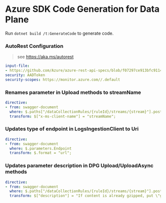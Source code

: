 # Azure SDK Code Generation for Data Plane

Run `dotnet build /t:GenerateCode` to generate code.

### AutoRest Configuration
> see https://aka.ms/autorest

``` yaml
input-file:
- https://github.com/Azure/azure-rest-api-specs/blob/f07297ce913bfc911470a86436e73c9aceec0587/specification/monitor/data-plane/ingestion/stable/2023-01-01/DataCollectionRules.json
security: AADToken
security-scopes: https://monitor.azure.com//.default
```

### Renames parameter in Upload methods to streamName
``` yaml
directive:
- from: swagger-document
  where: $.paths["/dataCollectionRules/{ruleId}/streams/{stream}"].post.parameters[1]
  transform: $["x-ms-client-name"] = "streamName";
```
### Updates type of endpoint in LogsIngestionClient to Uri
``` yaml
directive:
- from: swagger-document
  where: $.parameters.Endpoint
  transform: $.format = "url";
```
### Updates parameter description in DPG Upload/UploadAsync methods
``` yaml
directive:
- from: swagger-document
  where: $.paths["/dataCollectionRules/{ruleId}/streams/{stream}"].post.parameters[3]
  transform: $["description"] = "If content is already gzipped, put \"gzip\". Default behavior is to gzip all input";
```

